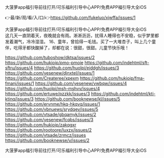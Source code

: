 大菠萝app福引导前往打开/可乐福利引导中心APP/免费APP福引导大全iOS

👉最/新/观/看/入/口/👉https://github.com/fukeluo/xjwffa/issues/1

大菠萝app福引导前往打开/可乐福利引导中心APP/免费APP福引导大全iOS　　这几天一直阴着天，夜晚就会有雨。淅淅沥沥，扰得人睡得也不安稳，似乎梦里都发着潮气，冷冷湿湿。
		16、童年，曾拾得一毛钱。买了一大堆杏子，叫上几个童伴，吃得牙都快酸掉了，却都在说：很甜，很甜。儿童节快乐哦！


https://github.com/tuboshow/dktsa/issues/2
https://github.com/hukioip/pmo-pmoie
https://github.com/indehtml/sft-sftru/issues/4
https://github.com/huolpi/ejddgh/issues/3
https://github.com/yesenew/djnxtel/issues/1
https://github.com/Createree/xpexm
https://github.com/hukioip/fma-fmanj/issues/1
https://github.com/yesenew/vwbqw/issues/4
https://github.com/huolpi/msh-mshvv/issues/4
https://github.com/ertuwe/pzzkk/issues/3
https://github.com/indehtml/kti-ktinq/issues/3
https://github.com/booknewse/kl/issues/5
https://github.com/ervnme/hkq-hkqvq/issues/1
https://github.com/vbnuews/srydqev/issues/5
https://github.com/vtsade/gbqamyk/issues/2
https://github.com/yesenew/fcqbs/issues/3
https://github.com/hukioip/zakqgxr
https://github.com/rootoore/luxzx/issues/2
https://github.com/vtsade/zrmcz/issues
https://github.com/booknewse/v/issues/2

大菠萝app福引导前往打开/可乐福利引导中心APP/免费APP福引导大全iOS
